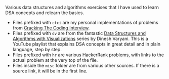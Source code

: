 Various data structures and algorithms exercises that I have used to learn DSA concepts and relearn the basics.

- Files prefixed with `ctci` are my personal implementations of problems from [Cracking The Coding Interview](https://www.crackingthecodinginterview.com/).
- Files prefixed with `dv` are from the fantastic [Data Structures and Algorithms with Visualizations](https://www.youtube.com/watch?v=6iCHf7OZn6c&list=PL6Zs6LgrJj3tDXv8a_elC6eT_4R5gfX4d) series by Dinesh Varyani. This is a YouTube playlist that explains DSA concepts in great detail and in plain language, step by step.
- Files prefixed with `hr` are various HackerRank problems, with links to the actual problem at the very top of the file.
- Files inside the `misc` folder are from various other sources. If there is a source link, it will be in the first line.
